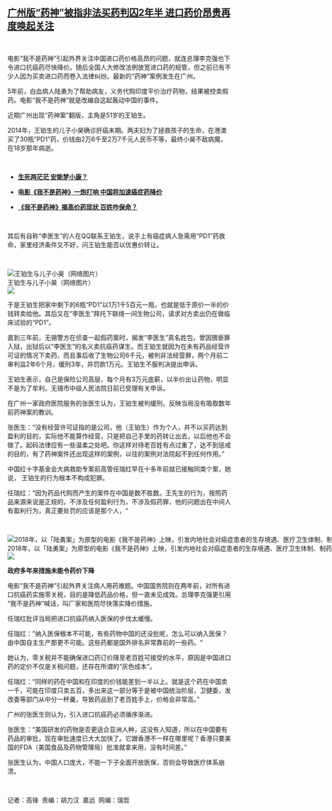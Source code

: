 <!--1605627408000-->
[广州版“药神”被指非法买药判囚2年半 进口药价昂贵再度唤起关注](https://www.rfa.org/mandarin/yataibaodao/huanjing/gf2-11172020064443.html)
------

<p> </p><p>电影“我不是药神”引起外界关注中国进口药价格高昂的问题，就连总理李克强也下令进口抗癌药尽快降价。随后全国人大修改法例放宽进口药的规管，但之前已有不少人因为买卖进口药而卷入法律纠纷。最新的“药神”案例发生在广州。</p><p>5年前，白血病人陆勇为了帮助病友，义务代购印度平价治疗药物，结果被控卖假药。电影“我不是药神”就是改编自这起轰动中国的事件。</p><p>近期广州出现“药神案”翻版，主角是51岁的王铂生。</p><p>2014年，王铂生的儿子小昊确诊肝癌末期。两夫妇为了拯救孩子的生命，在港澳买了30瓶“PD1”药，价钱由2万6千至2万7千元人民币不等，最终小昊不敌病魔，在18岁那年病逝。</p><p> </p><ul><li><b><a class="external-link" href="http://www.rfa.org/mandarin/duomeiti/suiyue/sy-04212020170625.html">生死两茫茫 安能梦小康？</a></b></li></ul><ul><li><b><a class="external-link" href="http://www.rfa.org/mandarin/Xinwen/1-07152018132115.html">电影《我不是药神》一炮打响 中国将加速癌症药降价</a></b></li></ul><ul><li> <b><a class="external-link" href="http://www.rfa.org/mandarin/yataibaodao/huanjing/hj-07092018105317.html">《我不是药神》揭高价药现状 百姓咋保命？ </a></b></li></ul><p> </p><p>其后有自称“李医生”的人在QQ联系王铂生，说手上有癌症病人急需用“PD1”药救命，家里经济条件又不好，问王铂生能否以优惠价转让。</p><p> </p><p><div class="image-inline captioned" style="width:640px;"><div style="width:640px;"><img alt="王铂生与儿子小昊（网络图片）" src="https://www.rfa.org/mandarin/yataibaodao/huanjing/gf2-11172020064443.html/gfpb.jpg" title="王铂生与儿子小昊（网络图片）"/></div><div class="image-caption"><span style="width:640px;">王铂生与儿子小昊（网络图片）</span><span class="copyright"> </span></div><div id="zoomattribute"><a class="single_image" href="/mandarin/yataibaodao/huanjing/gf2-11172020064443.html/gfpb.jpg" title="王铂生与儿子小昊（网络图片）"><img src="/rfa_resources/graphics/icon-zoom.png"/></a></div></div></p><p>于是王铂生把家中剩下的6瓶“PD1”以1万1千5百元一瓶，也就是低于原价一半的价钱转卖给他。其后又在“李医生”拜托下联络一间生物公司，请求对方卖出仍在做临床试验的“PD1”。</p><p>直到三年前，无锡警方在侦查一起假药案时，揭发“李医生”真名姓包，曾因猥亵罪入狱，出狱后以“李医生”的名义卖抗癌药谋生。而王铂生就因为在未有药品经营许可证的情况下卖药，而且事后收了生物公司6千元，被判非法经营罪，两个月前二审判监2年6个月，缓刑3年，并罚款1万元。王铂生不服判决提出申诉。</p><p>王铂生表示，自己是保险公司高层，每个月有3万元底薪，以半价出让药物，明显不是为了牟利。无锡市中级人民法院日前已受理有关申诉。</p><p>在广州一家政府医院服务的张医生认为，王铂生被判缓刑，反映当局没有吸取数年前药神案的教训。</p><p>张医生：“没有经营许可证指的是公司，他（王铂生）作为个人，并不以买药达到盈利的目的，实际他不能算作经营，只是把自己手里的药转让出去，以后他也不会做了。起码法律应有一些温柔之处吧。你这样对待老百姓有点过重了，达不到惩戒的目的，有了药神案件还出现这样的案例，以往的案例对法院起不到任何作用。”</p><p>中国红十字基金会大病救助专案前高管任瑞红早在十多年前就已接触同类个案，她说， 王铂生的行为根本不构成犯罪。</p><p>任瑞红：“因为药品代购而产生的案件在中国是数不胜数。王先生的行为，按照药品来源来说是正规的，不涉及任何盈利行为，不涉及假药罪，他的问题出在中间人有盈利行为，真正要处罚的应该是那个人，“</p><p> </p><p><div class="image-inline captioned" style="width:1500px;"><div style="width:1500px;"><img alt="2018年，以「陆勇案」为原型的电影《我不是药神》上映，引发内地社会对癌症患者的生存境遇、医疗卫生体制、制药业以及当局监管制度等一系列问题的讨论。（电影海报/资料图片）" src="https://www.rfa.org/mandarin/yataibaodao/huanjing/gf2-11172020064443.html/gf2pa.jpg" title="2018年，以「陆勇案」为原型的电影《我不是药神》上映，引发内地社会对癌症患者的生存境遇、医疗卫生体制、制药业以及当局监管制度等一系列问题的讨论。（电影海报/资料图片）"/></div><div class="image-caption"><span style="width:1500px;">2018年，以「陆勇案」为原型的电影《我不是药神》上映，引发内地社会对癌症患者的生存境遇、医疗卫生体制、制药业以及当局监管制度等一系列问题的讨论。（电影海报/资料图片）</span><span class="copyright"> </span></div><div id="zoomattribute"><a class="single_image" href="/mandarin/yataibaodao/huanjing/gf2-11172020064443.html/gf2pa.jpg" title="2018年，以「陆勇案」为原型的电影《我不是药神》上映，引发内地社会对癌症患者的生存境遇、医疗卫生体制、制药业以及当局监管制度等一系列问题的讨论。（电影海报/资料图片）"><img src="/rfa_resources/graphics/icon-zoom.png"/></a></div></div></p><p><b>政府多年来措施未能令药价下降</b></p><p>电影“我不是药神”引起外界关注病人用药难题。中国国务院则在两年前，对所有进口抗癌药实施零关税，目的是降低药品价格，但一直未见成效。总理李克强更引用 “我不是药神”喊话，叫厂家和医院尽快落实降价措施。</p><p>任瑞红批评当局把进口抗癌药纳入医保的步伐太缓慢。</p><p>任瑞红：”纳入医保根本不可能，有些药物中国的还没批呢，怎么可以纳入医保？由中国自主生产那更不可能。这些药都是国外排名非常靠前的一些药。“</p><p>她认为，零关税并不能确保进口药订价降至老百姓可接受的水平，原因是中国进口药的定价不仅是关税问题，还存在所谓的“灰色成本”。</p><p>任瑞红：“同样的药在中国和在印度的价钱能差到一半以上。就是这个药在中国卖一千，可能在印度只卖五百，多出来这一部分等于是被中国统治阶层，卫健委，发改委等部门从中分一杯羹，导致药品到了老百姓手上，价格会非常高。”</p><p>广州的张医生则认为，引入进口抗癌药必须循序渐进。</p><p>张医生：“美国研发的药物是否更适合亚洲人种，这没有人知道，所以在中国要有药品的审批，现在审批速度已大大加快了。它跟香港不一样在哪里呢？香港只要美国的FDA（美国食品及药物管理局）批准就拿来用，没有时间差。”</p><p>张医生认为，中国人口庞大，不能一下子全面开放医保，否则会导致医疗体系崩溃。</p><p> </p><p>记者：高锋  责编：胡力汉  嘉远  网编：瑞哲</p><div></div><div></div>
